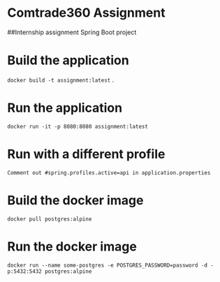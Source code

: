Comtrade360 Assignment
======================

##Internship assignment Spring Boot project

# Build the application
```docker build -t assignment:latest``` .
# Run the application
```docker run -it -p 8080:8080 assignment:latest```
# Run with a different profile
```Comment out #spring.profiles.active=api in application.properties```
# Build the docker image
```docker pull postgres:alpine```
# Run the docker image
```docker run --name some-postgres -e POSTGRES_PASSWORD=password -d -p:5432:5432 postgres:alpine```